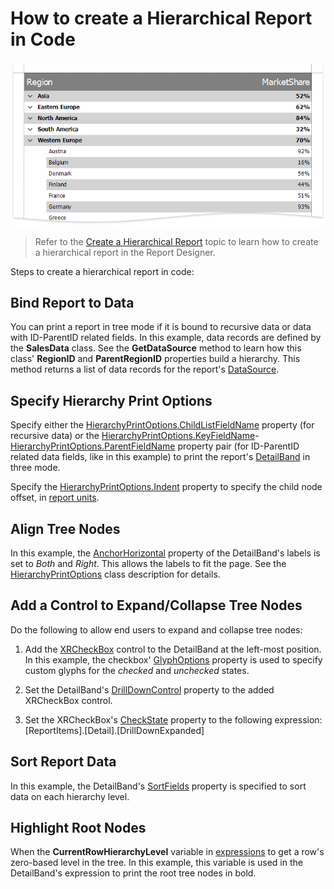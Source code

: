 # How to create a Hierarchical Report in Code

![Hierarchical Report](Images/HierarchicalReport.png)

> Refer to the [Create a Hierarchical Report](https://docs.devexpress.com/XtraReports/400925/create-popular-reports/create-a-hierarchical-report) topic to learn how to create a hierarchical report in the Report Designer.

Steps to create a hierarchical report in code:

## Bind Report to Data

You can print a report in tree mode if it is bound to recursive data or data with ID-ParentID related fields. In this example, data records are defined by the **SalesData** class. See the **GetDataSource** method to learn how this class' **RegionID** and **ParentRegionID** properties build a hierarchy. This method returns a list of data records for the report's [DataSource](https://docs.devexpress.com/XtraReports/DevExpress.XtraReports.UI.XtraReportBase.DataSource).

## Specify Hierarchy Print Options

Specify either the [HierarchyPrintOptions.ChildListFieldName](https://docs.devexpress.com/XtraReports/DevExpress.XtraReports.UI.HierarchyPrintOptions.ChildListFieldName) property (for recursive data) or the [HierarchyPrintOptions.KeyFieldName](https://docs.devexpress.com/XtraReports/DevExpress.XtraReports.UI.HierarchyPrintOptions.KeyFieldName)-[HierarchyPrintOptions.ParentFieldName](https://docs.devexpress.com/XtraReports/DevExpress.XtraReports.UI.HierarchyPrintOptions.ParentFieldName) property pair (for ID-ParentID related data fields, like in this example) to print the report's [DetailBand](https://docs.devexpress.com/XtraReports/DevExpress.XtraReports.UI.DetailBand) in three mode.

Specify the [HierarchyPrintOptions.Indent](https://docs.devexpress.com/XtraReports/DevExpress.XtraReports.UI.HierarchyPrintOptions.Indent) property to specify the child node offset, in [report units](https://docs.devexpress.com/XtraReports/DevExpress.XtraReports.UI.XtraReport.ReportUnit).

## Align Tree Nodes

In this example, the [AnchorHorizontal](https://docs.devexpress.com/XtraReports/DevExpress.XtraReports.UI.XRControl.AnchorHorizontal) property of the DetailBand's labels is set to *Both* and *Right*. This allows the labels to fit the page. See the [HierarchyPrintOptions](https://docs.devexpress.com/XtraReports/DevExpress.XtraReports.UI.HierarchyPrintOptions) class description for details.

## Add a Control to Expand/Collapse Tree Nodes

Do the following to allow end users to expand and collapse tree nodes:

1. Add the [XRCheckBox](https://docs.devexpress.com/XtraReports/DevExpress.XtraReports.UI.XRCheckBox) control to the DetailBand at the left-most position.
	In this example, the checkbox' [GlyphOptions](https://docs.devexpress.com/XtraReports/DevExpress.XtraReports.UI.XRCheckBox.GlyphOptions) property is used to specify custom glyphs for the *checked* and *unchecked* states.
	
2. Set the DetailBand's [DrillDownControl](https://docs.devexpress.com/XtraReports/DevExpress.XtraReports.UI.DetailBand.DrillDownControl) property to the added XRCheckBox control.

3. Set the XRCheckBox's [CheckState](https://docs.devexpress.com/XtraReports/DevExpress.XtraReports.UI.XRCheckBox.CheckState) property to the following expression: [ReportItems].[Detail].[DrillDownExpanded] 

## Sort Report Data

In this example, the DetailBand's [SortFields](https://docs.devexpress.com/XtraReports/DevExpress.XtraReports.UI.DetailBand.SortFields) property is specified to sort data on each hierarchy level.

## Highlight Root Nodes

When the **CurrentRowHierarchyLevel** variable in [expressions](https://docs.devexpress.com/XtraReports/120104/detailed-guide-to-devexpress-reporting/use-expressions/expression-constants-operators-and-functions#variables-for-event-related-expressions) to get a row's zero-based level in the tree. In this example, this variable is used in the DetailBand's expression to print the root tree nodes in bold.







